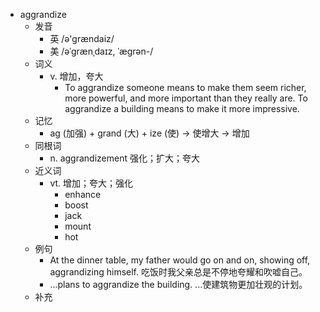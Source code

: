- aggrandize
  - 发音
    - 英 /ə'grændaiz/
    - 美 /əˈɡrænˌdaɪz, ˈæɡrən-/
  - 词义
    - v. 增加，夸大
      - To aggrandize someone means to make them seem richer, more powerful, and more important than they really are. To aggrandize a building means to make it more impressive. 
  - 记忆
    - ag (加强) + grand (大) + ize (使) → 使增大 → 增加
  - 同根词
    - n. aggrandizement 强化；扩大；夸大
  - 近义词
    - vt. 增加；夸大；强化
      - enhance
      - boost
      - jack
      - mount
      - hot
  - 例句
    - At the dinner table, my father would go on and on, showing off, aggrandizing himself. 吃饭时我父亲总是不停地夸耀和吹嘘自己。
    - ...plans to aggrandize the building. ...使建筑物更加壮观的计划。
  - 补充